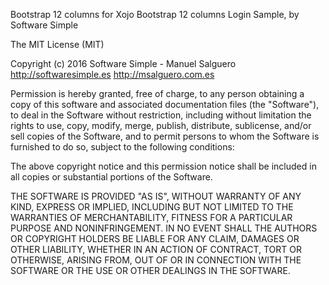 Bootstrap 12 columns for Xojo
Bootstrap 12 columns Login Sample, by Software Simple


The MIT License (MIT)

Copyright (c) 2016 Software Simple - Manuel Salguero
http://softwaresimple.es
http://msalguero.com.es

Permission is hereby granted, free of charge, to any person obtaining a copy of this software and associated documentation files (the "Software"), 
to deal in the Software without restriction, including without limitation the rights to use, copy, modify, merge, publish, distribute, sublicense, 
and/or sell copies of the Software, and to permit persons to whom the Software is furnished to do so, subject to the following conditions:

The above copyright notice and this permission notice shall be included in all copies or substantial portions of the Software.

THE SOFTWARE IS PROVIDED "AS IS", WITHOUT WARRANTY OF ANY KIND, EXPRESS OR IMPLIED, INCLUDING BUT NOT LIMITED TO THE WARRANTIES
OF MERCHANTABILITY, FITNESS FOR A PARTICULAR PURPOSE AND NONINFRINGEMENT. IN NO EVENT SHALL THE AUTHORS OR COPYRIGHT HOLDERS
BE LIABLE FOR ANY CLAIM, DAMAGES OR OTHER LIABILITY, WHETHER IN AN ACTION OF CONTRACT, TORT OR OTHERWISE, ARISING FROM, OUT OF OR
IN CONNECTION WITH THE SOFTWARE OR THE USE OR OTHER DEALINGS IN THE SOFTWARE.

